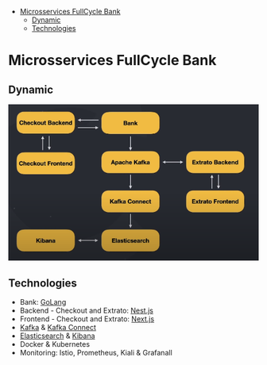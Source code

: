- [Microsservices FullCycle Bank](#microsservices-fullcycle-bank)
  - [Dynamic](#dynamic)
  - [Technologies](#technologies)

# Microsservices FullCycle Bank

## Dynamic

![Dynamic](./assets/dynamic.png)

## Technologies

- Bank: [GoLang](https://golang.org/)
- Backend - Checkout and Extrato: [Nest.js](https://nestjs.com/)
- Frontend - Checkout and Extrato: [Next.js](https://nextjs.org/)
- [Kafka](https://kafka.apache.org/) & [Kafka Connect](https://docs.confluent.io/platform/current/connect/index.html)
- [Elasticsearch](https://www.elastic.co/pt/) & [Kibana](https://www.elastic.co/pt/kibana/)
- Docker & Kubernetes
- Monitoring: Istio, Prometheus, Kiali & Grafanall
